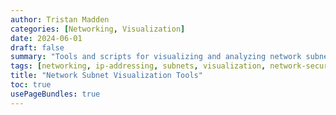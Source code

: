 ```yaml
---
author: Tristan Madden
categories: [Networking, Visualization]
date: 2024-06-01
draft: false
summary: "Tools and scripts for visualizing and analyzing network subnets, including IP address ranges and network topologies."
tags: [networking, ip-addressing, subnets, visualization, network-security]
title: "Network Subnet Visualization Tools"
toc: true
usePageBundles: true
---
```


